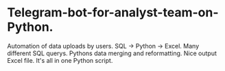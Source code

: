 # Telegram-bot-for-analyst-team-on-Python.
Automation of data uploads by users. SQL -> Python -> Excel.
Many different SQL querys.
Pythons data merging and reformatting.
Nice output Excel file.
It's all in one Python script.
